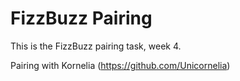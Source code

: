 # FizzBuzz Pairing

This is the FizzBuzz pairing task, week 4.

Pairing with Kornelia (https://github.com/Unicornelia)
